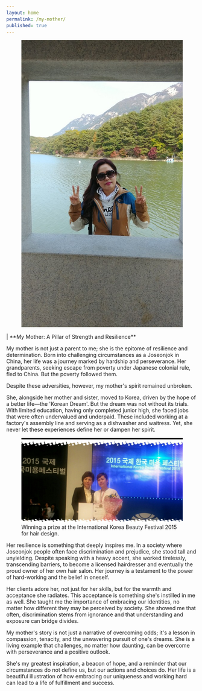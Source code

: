 ```yaml
---
layout: home
permalink: /my-mother/
published: true
---
```


<figure style="width: 85%" class="align-center">
  <img src="/assets/images/mother-1.jpg" alt="">
</figure>
|
**My Mother: A Pillar of Strength and Resilience**

My mother is not just a parent to me; she is the epitome of resilience and determination. Born into challenging circumstances as a Joseonjok in China, her life was a journey marked by hardship and perseverance. Her grandparents, seeking escape from poverty under Japanese colonial rule, fled to China. But the poverty followed them.

Despite these adversities, however, my mother's spirit remained unbroken.

She, alongside her mother and sister, moved to Korea, driven by the hope of a better life—the 'Korean Dream'. But the dream was not without its trials. With limited education, having only completed junior high, she faced jobs that were often undervalued and underpaid. These included working at a factory's assembly line and serving as a dishwasher and waitress. Yet, she never let these experiences define her or dampen her spirit.

<figure style="width: 85%" class="align-center">
  <img src="/assets/images/mother-2.png" alt="">
  <figcaption>Winning a prize at the International Korea Beauty Festival 2015 for hair design.</figcaption>
</figure>


Her resilience is something that deeply inspires me. In a society where Joseonjok people often face discrimination and prejudice, she stood tall and unyielding. Despite speaking with a heavy accent, she worked tirelessly, transcending barriers, to become a licensed hairdresser and eventually the proud owner of her own hair salon. Her journey is a testament to the power of hard-working and the belief in oneself.

Her clients adore her, not just for her skills, but for the warmth and acceptance she radiates. This acceptance is something she's instilled in me as well. She taught me the importance of embracing our identities, no matter how different they may be perceived by society. She showed me that often, discrimination stems from ignorance and that understanding and exposure can bridge divides.

My mother's story is not just a narrative of overcoming odds; it's a lesson in compassion, tenacity, and the unwavering pursuit of one's dreams. She is a living example that challenges, no matter how daunting, can be overcome with perseverance and a positive outlook.

She's my greatest inspiration, a beacon of hope, and a reminder that our circumstances do not define us, but our actions and choices do. Her life is a beautiful illustration of how embracing our uniqueness and working hard can lead to a life of fulfillment and success.
